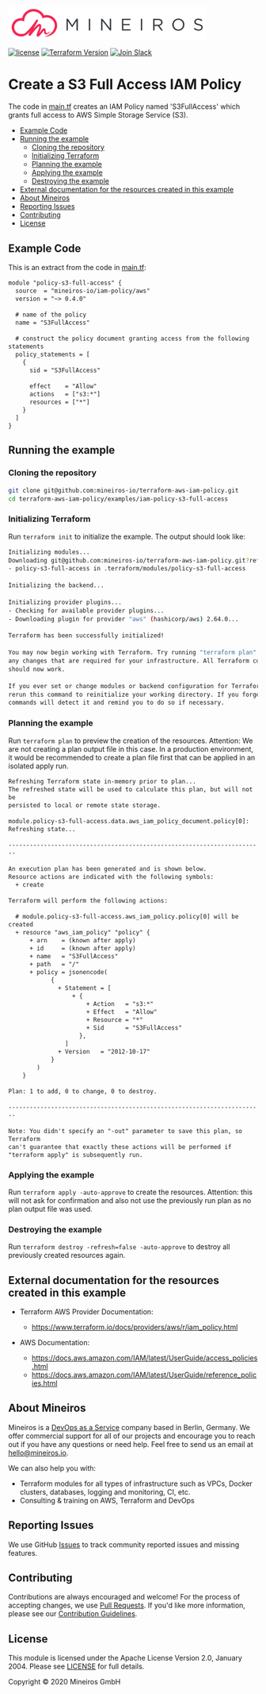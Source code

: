 [<img src="https://raw.githubusercontent.com/mineiros-io/brand/3bffd30e8bdbbde32c143e2650b2faa55f1df3ea/mineiros-primary-logo.svg" width="400"/>][homepage]

[![license][badge-license]][apache20]
[![Terraform Version][badge-terraform]][releases-terraform]
[![Join Slack][badge-slack]][slack]

# Create a S3 Full Access IAM Policy

The code in [main.tf] creates an IAM Policy named 'S3FullAccess' which grants
full access to AWS Simple Storage Service (S3).

- [Example Code](#example-code)
- [Running the example](#running-the-example)
  - [Cloning the repository](#cloning-the-repository)
  - [Initializing Terraform](#initializing-terraform)
  - [Planning the example](#planning-the-example)
  - [Applying the example](#applying-the-example)
  - [Destroying the example](#destroying-the-example)
- [External documentation for the resources created in this example](#external-documentation-for-the-resources-created-in-this-example)
- [About Mineiros](#about-mineiros)
- [Reporting Issues](#reporting-issues)
- [Contributing](#contributing)
- [License](#license)

## Example Code

This is an extract from the code in [main.tf]:

```hcl
module "policy-s3-full-access" {
  source  = "mineiros-io/iam-policy/aws"
  version = "~> 0.4.0"

  # name of the policy
  name = "S3FullAccess"

  # construct the policy document granting access from the following statements
  policy_statements = [
    {
      sid = "S3FullAccess"

      effect    = "Allow"
      actions   = ["s3:*"]
      resources = ["*"]
    }
  ]
}
```

## Running the example

### Cloning the repository

```bash
git clone git@github.com:mineiros-io/terraform-aws-iam-policy.git
cd terraform-aws-iam-policy/examples/iam-policy-s3-full-access
```

### Initializing Terraform

Run `terraform init` to initialize the example. The output should look like:

```bash
Initializing modules...
Downloading git@github.com:mineiros-io/terraform-aws-iam-policy.git?ref=v0.0.1 for policy-s3-full-access...
- policy-s3-full-access in .terraform/modules/policy-s3-full-access

Initializing the backend...

Initializing provider plugins...
- Checking for available provider plugins...
- Downloading plugin for provider "aws" (hashicorp/aws) 2.64.0...

Terraform has been successfully initialized!

You may now begin working with Terraform. Try running "terraform plan" to see
any changes that are required for your infrastructure. All Terraform commands
should now work.

If you ever set or change modules or backend configuration for Terraform,
rerun this command to reinitialize your working directory. If you forget, other
commands will detect it and remind you to do so if necessary.
```

### Planning the example

Run `terraform plan` to preview the creation of the resources.
Attention: We are not creating a plan output file in this case. In a production environment, it would be recommended to create a plan file first that can be applied in an isolated apply run.

```hcl
Refreshing Terraform state in-memory prior to plan...
The refreshed state will be used to calculate this plan, but will not be
persisted to local or remote state storage.

module.policy-s3-full-access.data.aws_iam_policy_document.policy[0]: Refreshing state...

------------------------------------------------------------------------

An execution plan has been generated and is shown below.
Resource actions are indicated with the following symbols:
  + create

Terraform will perform the following actions:

  # module.policy-s3-full-access.aws_iam_policy.policy[0] will be created
  + resource "aws_iam_policy" "policy" {
      + arn    = (known after apply)
      + id     = (known after apply)
      + name   = "S3FullAccess"
      + path   = "/"
      + policy = jsonencode(
            {
              + Statement = [
                  + {
                      + Action   = "s3:*"
                      + Effect   = "Allow"
                      + Resource = "*"
                      + Sid      = "S3FullAccess"
                    },
                ]
              + Version   = "2012-10-17"
            }
        )
    }

Plan: 1 to add, 0 to change, 0 to destroy.

------------------------------------------------------------------------

Note: You didn't specify an "-out" parameter to save this plan, so Terraform
can't guarantee that exactly these actions will be performed if
"terraform apply" is subsequently run.
```

### Applying the example

Run `terraform apply -auto-approve` to create the resources.
Attention: this will not ask for confirmation and also not use the previously
run plan as no plan output file was used.

### Destroying the example

Run `terraform destroy -refresh=false -auto-approve` to destroy all
previously created resources again.

## External documentation for the resources created in this example

- Terraform AWS Provider Documentation:

  - https://www.terraform.io/docs/providers/aws/r/iam_policy.html

- AWS Documentation:
  - https://docs.aws.amazon.com/IAM/latest/UserGuide/access_policies.html
  - https://docs.aws.amazon.com/IAM/latest/UserGuide/reference_policies.html

## About Mineiros

Mineiros is a [DevOps as a Service][homepage] company based in Berlin, Germany. We offer commercial support
for all of our projects and encourage you to reach out if you have any questions or need help.
Feel free to send us an email at [hello@mineiros.io].

We can also help you with:

- Terraform modules for all types of infrastructure such as VPCs, Docker clusters, databases, logging and monitoring, CI, etc.
- Consulting & training on AWS, Terraform and DevOps

## Reporting Issues

We use GitHub [Issues]
to track community reported issues and missing features.

## Contributing

Contributions are always encouraged and welcome! For the process of accepting changes, we use
[Pull Requests]. If you'd like more information, please
see our [Contribution Guidelines].

## License

This module is licensed under the Apache License Version 2.0, January 2004.
Please see [LICENSE] for full details.

Copyright &copy; 2020 Mineiros GmbH

<!-- References -->

[homepage]: https://mineiros.io/?ref=terraform-aws-iam-policy
[hello@mineiros.io]: mailto:hello@mineiros.io
[badge-build]: https://mineiros.semaphoreci.com/badges/terraform-aws-iam-policy/branches/master.svg?style=shields
[badge-license]: https://img.shields.io/badge/license-Apache%202.0-brightgreen.svg
[badge-terraform]: https://img.shields.io/badge/terraform-0.13%20and%200.12.20+-623CE4.svg?logo=terraform
[badge-slack]: https://img.shields.io/badge/slack-@mineiros--community-f32752.svg?logo=slack
[build-status]: https://mineiros.semaphoreci.com/projects/terraform-aws-iam-policy
[releases-github]: https://github.com/mineiros-io/terraform-aws-iam-policy/releases
[releases-terraform]: https://github.com/hashicorp/terraform/releases
[apache20]: https://opensource.org/licenses/Apache-2.0
[slack]: https://join.slack.com/t/mineiros-community/shared_invite/zt-ehidestg-aLGoIENLVs6tvwJ11w9WGg
[main.tf]: https://github.com/mineiros-io/terraform-aws-iam-policy/blob/master/examples/iam-policy-s3-full-access/main.tf
[issues]: https://github.com/mineiros-io/terraform-aws-iam-policy/issues
[license]: https://github.com/mineiros-io/terraform-aws-iam-policy/blob/master/LICENSE
[makefile]: https://github.com/mineiros-io/terraform-aws-iam-policy/blob/master/Makefile
[pull requests]: https://github.com/mineiros-io/terraform-aws-iam-policy/pulls
[contribution guidelines]: https://github.com/mineiros-io/terraform-aws-iam-policy/blob/master/CONTRIBUTING.md
